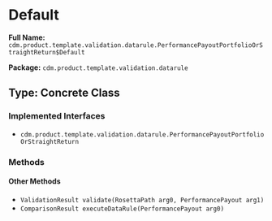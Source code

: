 # Default

**Full Name:** `cdm.product.template.validation.datarule.PerformancePayoutPortfolioOrStraightReturn$Default`

**Package:** `cdm.product.template.validation.datarule`

## Type: Concrete Class

### Implemented Interfaces

- `cdm.product.template.validation.datarule.PerformancePayoutPortfolioOrStraightReturn`

### Methods

#### Other Methods

- `ValidationResult validate(RosettaPath arg0, PerformancePayout arg1)`
- `ComparisonResult executeDataRule(PerformancePayout arg0)`

